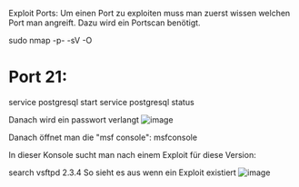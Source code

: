 Exploit Ports:
Um einen Port zu exploiten muss man zuerst wissen welchen Port man angreift. Dazu wird ein Portscan benötigt.

sudo nmap -p- -sV -O <IP-Adresse des Ziels>

  
# Port 21:

service postgresql start
service postgresql status 
  
Danach wird ein passwort verlangt
![image](https://user-images.githubusercontent.com/57325335/134168995-94cda790-8dd0-4b10-aa4d-6c21b3ead126.png)
  
Danach öffnet man die "msf console": msfconsole
  
In dieser Konsole sucht man nach einem Exploit für diese Version:
  
  search vsftpd 2.3.4
  So sieht es aus wenn ein Exploit existiert
![image](https://user-images.githubusercontent.com/57325335/134171682-53be2d53-4433-4bcd-b0e4-ed5ceeef1595.png)



  
  

